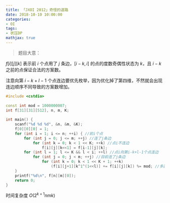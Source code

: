 ```yaml
---
title: 「JXOI 2012」奇怪的道路
date: 2018-10-10 10:00:00
categories:
- OI
tags:
- 状压DP
mathjax: true
---
```


> 题目大意：

$f[i][j][k]$ 表示前 $i$ 个点用了 $j$ 条边，$[i-k,i]$ 的点的度数奇偶性状态为 $k$，且 $i-k$ 之前的点保证合法的方案数。

注意向第 $i-k+l-1$ 个点连边要优先枚举，因为优化掉了第四维，不然就会出现连边顺序不同导致的方案数增加。

```c++
#include <cstdio>
 
const int mod = 1000000007;
int f[31][31][512], n, m, K;
 
int main() {
    scanf("%d %d %d", &n, &m, &K);
    f[0][0][0] = 1;
    for (int i = 1; i <= n; ++i) { //前i个点
        for (int j = 0; j <= m; ++j) //连了j条边
            for (int k = 0; k < 1 << K; ++k) //点i不连边
                f[i][j][k<<1] = f[i-1][j][k];
        for (int l = 1; l <= K && l < i; ++l) //点i向第i-k+l-1个点连边
            for (int j = 0; j < m; ++j) //目前连了j条边
                for (int k = 0; k < 1 << K + 1; ++k)
                    (f[i][j+1][k^1^(1<<l)] += f[i][j][k]) %= mod; //多连一条边
    }
    printf("%d\n", f[n][m][0]);
    return 0;
}
```
时间复杂度 $O(2^{k+1}nmk)$
